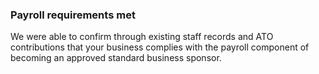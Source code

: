### Payroll requirements met

We were able to confirm through existing staff records and ATO contributions that your business complies with the payroll component of becoming an approved standard business sponsor.
